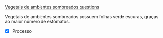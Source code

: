 [Vegetais de ambientes sombreados questions](Vegetais%20de%20ambientes%20sombreados%20questions.md)

Vegetais de ambientes sombreados possuem folhas verde escuras, graças ao maior número de estômatos.

- [x] Processo 
